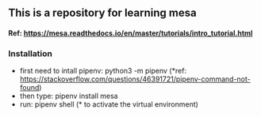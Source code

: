 ## This is a repository for learning mesa
#### Ref: https://mesa.readthedocs.io/en/master/tutorials/intro_tutorial.html


### Installation
- first need to intall pipenv: python3 -m pipenv (*ref: https://stackoverflow.com/questions/46391721/pipenv-command-not-found)
- then type: pipenv install mesa
- run: pipenv shell (* to activate the virtual environment)
